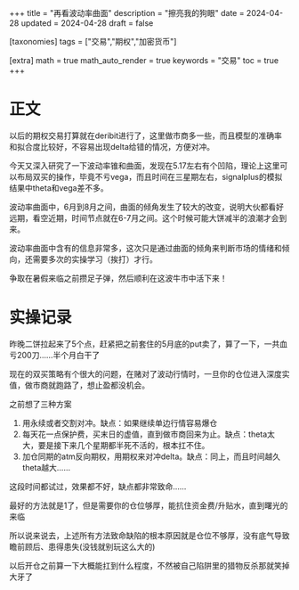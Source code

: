 +++
title = "再看波动率曲面"
description = "擦亮我的狗眼"
date = 2024-04-28
updated = 2024-04-28
draft = false

[taxonomies]
tags = ["交易","期权","加密货币"]

[extra]
math = true
math_auto_render = true
keywords = "交易"
toc = true
+++

# 正文

以后的期权交易打算就在deribit进行了，这里做市商多一些，而且模型的准确率和拟合度比较好，不容易出现delta给错的情况，方便对冲。

今天又深入研究了一下波动率锥和曲面，发现在5.17左右有个凹陷，理论上这里可以布局双买的操作，毕竟不亏vega，而且时间在三星期左右，signalplus的模拟结果中theta和vega差不多。

波动率曲面中，6月到8月之间，曲面的倾角发生了较大的改变，说明大伙都看好远期，看空近期，时间节点就在6-7月之间。这个时候可能大饼减半的浪潮才会到来。

波动率曲面中含有的信息非常多，这次只是通过曲面的倾角来判断市场的情绪和倾向，还需要多次的实操学习（挨打）才行。

争取在暑假来临之前攒足子弹，然后顺利在这波牛市中活下来！

# 实操记录

昨晚二饼拉起来了5个点，赶紧把之前套住的5月底的put卖了，算了一下，一共血亏200刀……半个月白干了

现在的双买策略有个很大的问题，在赌对了波动行情时，一旦你的仓位进入深度实值，做市商就跑路了，想止盈都没机会。

之前想了三种方案

1. 用永续或者交割对冲。缺点：如果继续单边行情容易爆仓
2. 每天花一点保护费，买末日的虚值，直到做市商回来为止。缺点：theta太大，要是接下来几个星期都半死不活的，根本扛不住。
3. 加仓同期的atm反向期权，用期权来对冲delta。缺点：同上，而且时间越久theta越大……

这段时间都试过，效果都不好，缺点都非常致命……

最好的方法就是1了，但是需要你的仓位够厚，能抗住资金费/升贴水，直到曙光的来临

所以说来说去，上述所有方法致命缺陷的根本原因就是仓位不够厚，没有底气导致瞻前顾后、患得患失(没钱就别玩这么大的)

以后开仓之前算一下大概能扛到什么程度，不然被自己陷阱里的猎物反杀那就笑掉大牙了


